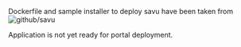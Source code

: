 Dockerfile and sample installer to deploy savu have been taken from ![github/savu](https://github.com/DiamondLightSource/Savu)

Application is not yet ready for portal deployment. 

